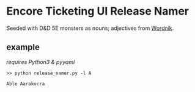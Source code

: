 # Encore Ticketing UI Release Namer

Seeded with D&D 5E monsters as nouns; adjectives from [Wordnik](https://www.wordnik.com/lists/adjectives-with-2-syllables-that-end-in-y).


## example

_requires Python3 & pyyaml_

`>> python release_namer.py -l A`

`Able Aarakocra`
